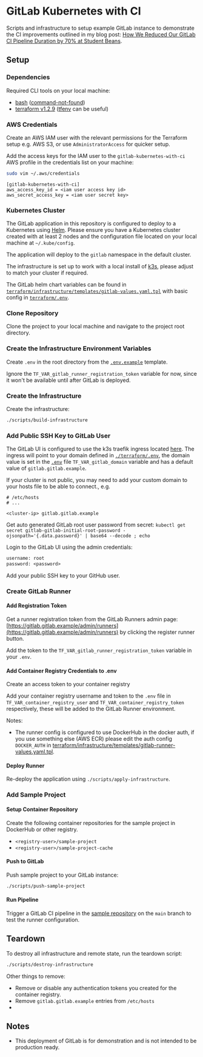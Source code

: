 # GitLab Kubernetes with CI

Scripts and infrastructure to setup example GitLab instance to demonstrate the CI improvements outlined in my blog post: [How We Reduced Our GitLab CI Pipeline Duration by 70% at Student Beans](https://www.cpcwood.com/blog/6-how-we-reduced-our-gitlab-ci-pipeline-duration-by-70-at-student-beans).

## Setup

### Dependencies

Required CLI tools on your local machine:
- [bash](https://www.gnu.org/software/bash/) ([command-not-found](https://command-not-found.com/bash))
- [terraform v1.2.9](https://learn.hashicorp.com/tutorials/terraform/install-cli) ([tfenv](https://github.com/tfutils/tfenv) can be useful)


### AWS Credentials

Create an AWS IAM user with the relevant permissions for the Terraform setup e.g. AWS S3, or use `AdministratorAccess` for quicker setup.

Add the access keys for the IAM user to the `gitlab-kubernetes-with-ci` AWS profile in the credentials list on your machine:

```sh
sudo vim ~/.aws/credentials
```

```
[gitlab-kubernetes-with-ci]
aws_access_key_id = <iam user access key id>
aws_secret_access_key = <iam user secret key>
```

### Kubernetes Cluster

The GitLab application in this repository is configured to deploy to a Kubernetes using [Helm](https://helm.sh/). Please ensure you have a Kubernetes cluster created with at least 2 nodes and the configuration file located on your local machine at `~/.kube/config`. 

The application will deploy to the `gitlab` namespace in the default cluster.

The infrastructure is set up to work with a local install of [k3s](https://k3s.io/), please adjust to match your cluster if required.

The GitLab helm chart variables can be found in [`terraform/infrastructure/templates/gitlab-values.yaml.tpl`](./terraform/infrastructure/templates/gitlab-values.yaml.tpl) with basic config in [`terraform/.env`](./terraform/.env).


### Clone Repository

Clone the project to your local machine and navigate to the project root directory.

### Create the Infrastructure Environment Variables

Create `.env` in the root directory from the [`.env.example`](./.env.template) template.

Ignore the `TF_VAR_gitlab_runner_registration_token` variable for now, since it won't be available until after GitLab is deployed.

### Create the Infrastructure

Create the infrastructure:

```sh
./scripts/build-infrastructure
```

### Add Public SSH Key to GitLab User

The GitLab UI is configured to use the k3s traefik ingress located [here](./terraform/infrastructure/charts/k3s-ingress-gitlab/). The ingress will point to your domain defined in [`./terraform/.env`](./terraform/.env), the domain value is set in the [`.env`](./.env) file `TF_VAR_gitlab_domain` variable and has a default value of `gitlab.gitlab.example`.

If your cluster is not public, you may need to add your custom domain to your hosts file to be able to connect., e.g.

```
# /etc/hosts
# ...

<cluster-ip> gitlab.gitlab.example
```

Get auto generated GitLab root user password from secret: ```kubectl get secret gitlab-gitlab-initial-root-password -ojsonpath='{.data.password}' | base64 --decode ; echo```

Login to the GitLab UI using the admin credentials:

```txt
username: root
password: <password>
```

Add your public SSH key to your GitHub user.


### Create GitLab Runner

#### Add Registration Token

Get a runner registration token from the GitLab Runners admin page: [https://gitlab.gitlab.example/admin/runners](https://gitlab.gitlab.example/admin/runners) by clicking the register runner button.

Add the token to the `TF_VAR_gitlab_runner_registration_token` variable in your `.env`.

#### Add Container Registry Credentials to .env

Create an access token to your container registry

Add your container registry username and token to the `.env` file in `TF_VAR_container_registry_user` and `TF_VAR_container_registry_token` respectively, these will be added to the GitLab Runner environment.

Notes:
- The runner config is configured to use DockerHub in the docker auth, if you use something else (AWS ECR) please edit the auth config `DOCKER_AUTH` in [terraform/infrastructure/templates/gitlab-runner-values.yaml.tpl](./terraform/infrastructure/templates/gitlab-runner-values.yaml.tpl).

#### Deploy Runner

Re-deploy the application using `./scripts/apply-infrastructure`.


### Add Sample Project

#### Setup Container Repository

Create the following container repositories for the sample project in DockerHub or other registry.

- `<registry-user>/sample-project`
- `<registry-user>/sample-project-cache`


#### Push to GitLab

Push sample project to your GitLab instance:

```sh
./scripts/push-sample-project
```

#### Run Pipeline

Trigger a GitLab CI pipeline in the [sample repository](https://gitlab.gitlab.example/root/sample-project) on the `main` branch to test the runner configuration.


## Teardown

To destroy all infrastructure and remote state, run the teardown script:

```sh
./scripts/destroy-infrastructure
```

Other things to remove:
- Remove or disable any authentication tokens you created for the container registry.
- Remove `gitlab.gitlab.example` entries from `/etc/hosts`
- 

## Notes

- This deployment of GitLab is for demonstration and is not intended to be production ready.
